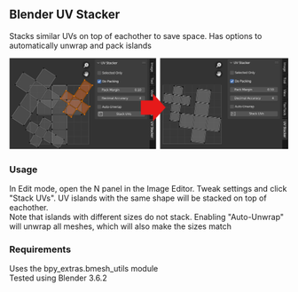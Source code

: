 ## Blender UV Stacker
Stacks similar UVs on top of eachother to save space. Has options to automatically unwrap and pack islands

![Example](Docs/Images/Example.png)

### Usage
In Edit mode, open the N panel in the Image Editor. Tweak settings and click "Stack UVs". UV islands with the same shape will be stacked on top of eachother.<br />
Note that islands with different sizes do not stack. Enabling "Auto-Unwrap" will unwrap all meshes, which will also make the sizes match

### Requirements
Uses the bpy_extras.bmesh_utils module<br />
Tested using Blender 3.6.2